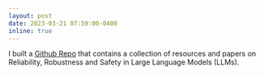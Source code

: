 ```yaml
---
layout: post
date: 2023-03-21 07:59:00-0400
inline: true
---
```


I built a [Github Repo](https://github.com/jxzhangjhu/Awesome-LLM-Reliability-Robustness-Safety) that contains a collection of resources and papers on Reliability, Robustness and Safety in Large Language Models (LLMs).


